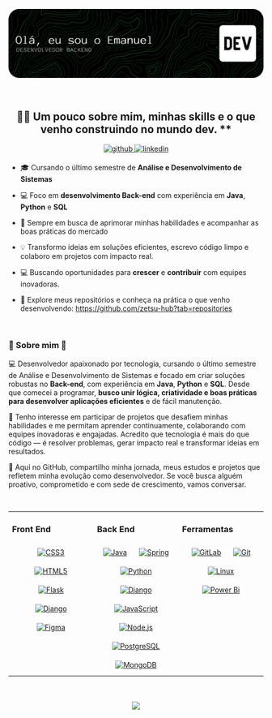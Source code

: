 
<p align="center">
  <img src="github-header-banner.png" alt="Banner do GitHub" />
</p>

<br/>

## <div align="center"> 👨‍💻 Um pouco sobre mim, minhas skills e o que venho construindo no mundo dev. **  </div>  
  

<div align="center">
<a href="https://github.com/zetsu-hub" target="_blank">
<img src=https://img.shields.io/badge/github-%2324292e.svg?&style=for-the-badge&logo=github&logoColor=white alt=github style="margin-bottom: 5px;" />
</a>
<a href="https://linkedin.com/in/https://www.linkedin.com/in/emanuel-da-silva-877a22323/" target="_blank">
<img src=https://img.shields.io/badge/linkedin-%231E77B5.svg?&style=for-the-badge&logo=linkedin&logoColor=white alt=linkedin style="margin-bottom: 5px;" />
</a>  
</div>  


- 🎓 Cursando o último semestre de **Análise e Desenvolvimento de Sistemas**


- 💻 Foco em **desenvolvimento Back-end** com experiência em **Java**, **Python** e **SQL**    


- 🚀 Sempre em busca de aprimorar minhas habilidades e acompanhar as boas práticas do mercado    
  

- 💡 Transformo ideias em soluções eficientes, escrevo código limpo e colaboro em projetos com impacto real.   
  

- 💻 Buscando oportunidades para **crescer** e **contribuir** com equipes inovadoras.   
  

- 🤖 Explore meus repositórios e conheça na prática o que venho desenvolvendo: https://github.com/zetsu-hub?tab=repositories  
  

<br/>  



### 👾 Sobre mim 👾  
💻 Desenvolvedor apaixonado por tecnologia, cursando o último semestre de Análise e Desenvolvimento de Sistemas e focado em criar soluções robustas no **Back-end**, com experiência em **Java**, **Python** e **SQL**. Desde que comecei a programar, **busco unir lógica, criatividade e boas práticas para desenvolver aplicações eficientes** e de fácil manutenção.

🚀 Tenho interesse em participar de projetos que desafiem minhas habilidades e me permitam aprender continuamente, colaborando com equipes inovadoras e engajadas. Acredito que tecnologia é mais do que código — é resolver problemas, gerar impacto real e transformar ideias em resultados.

📌 Aqui no GitHub, compartilho minha jornada, meus estudos e projetos que refletem minha evolução como desenvolvedor. Se você busca alguém proativo, comprometido e com sede de crescimento, vamos conversar.  
  

<br/>  


<table><tr><td valign="top" width="33%">



### Front End  
<div align="center">  
<a href="https://www.w3schools.com/css/" target="_blank"><img style="margin: 10px" src="https://profilinator.rishav.dev/skills-assets/css3-original-wordmark.svg" alt="CSS3" height="50" /></a>  
<a href="https://en.wikipedia.org/wiki/HTML5" target="_blank"><img style="margin: 10px" src="https://profilinator.rishav.dev/skills-assets/html5-original-wordmark.svg" alt="HTML5" height="50" /></a>  
<a href="https://flask.palletsprojects.com/" target="_blank"><img style="margin: 10px" src="https://profilinator.rishav.dev/skills-assets/flask.png" alt="Flask" height="50" /></a>  
<a href="https://www.djangoproject.com/" target="_blank"><img style="margin: 10px" src="https://profilinator.rishav.dev/skills-assets/django-original.svg" alt="Django" height="50" /></a>  
<a href="https://www.figma.com/" target="_blank"><img style="margin: 10px" src="https://profilinator.rishav.dev/skills-assets/figma-icon.svg" alt="Figma" height="50" /></a>  
</div>

</td><td valign="top" width="33%">



### Back End  
<div align="center">  
<a href="https://www.java.com/" target="_blank"><img style="margin: 10px" src="https://profilinator.rishav.dev/skills-assets/java-original-wordmark.svg" alt="Java" height="50" /></a>  
<a href="https://docs.spring.io/spring-framework/docs/3.0.x/reference/expressions.html#:~:text=The%20Spring%20Expression%20Language%20(SpEL,and%20basic%20string%20templating%20functionality." target="_blank"><img style="margin: 10px" src="https://profilinator.rishav.dev/skills-assets/springio-icon.svg" alt="Spring" height="50" /></a>  
<a href="https://www.python.org/" target="_blank"><img style="margin: 10px" src="https://profilinator.rishav.dev/skills-assets/python-original.svg" alt="Python" height="50" /></a>  
<a href="https://www.djangoproject.com/" target="_blank"><img style="margin: 10px" src="https://profilinator.rishav.dev/skills-assets/django-original.svg" alt="Django" height="50" /></a>  
<a href="https://www.javascript.com/" target="_blank"><img style="margin: 10px" src="https://profilinator.rishav.dev/skills-assets/javascript-original.svg" alt="JavaScript" height="50" /></a>  
<a href="https://nodejs.org/" target="_blank"><img style="margin: 10px" src="https://profilinator.rishav.dev/skills-assets/nodejs-original-wordmark.svg" alt="Node.js" height="50" /></a>  
<a href="https://www.postgresql.org/" target="_blank"><img style="margin: 10px" src="https://profilinator.rishav.dev/skills-assets/postgresql-original-wordmark.svg" alt="PostgreSQL" height="50" /></a>  
<a href="https://www.mongodb.com/" target="_blank"><img style="margin: 10px" src="https://profilinator.rishav.dev/skills-assets/mongodb-original-wordmark.svg" alt="MongoDB" height="50" /></a>  
</div>

</td><td valign="top" width="33%">



### Ferramentas  
<div align="center">  
<a href="https://about.gitlab.com/" target="_blank"><img style="margin: 10px" src="https://profilinator.rishav.dev/skills-assets/gitlab.svg" alt="GitLab" height="50" /></a>  
<a href="https://github.com/" target="_blank"><img style="margin: 10px" src="https://profilinator.rishav.dev/skills-assets/git-scm-icon.svg" alt="Git" height="50" /></a>  
<a href="https://www.linux.org/" target="_blank"><img style="margin: 10px" src="https://profilinator.rishav.dev/skills-assets/linux-original.svg" alt="Linux" height="50" /></a>  
<a href="https://powerbi.microsoft.com/en-us/" target="_blank"><img style="margin: 10px" src="https://profilinator.rishav.dev/skills-assets/powerbi.png" alt="Power Bi" height="50" /></a>  
</div>

</td></tr></table>  

<br/>  

  

<br/>  

<div align="center">
<img src="https://komarev.com/ghpvc/?username=zetsu-hub&&style=flat-square" align="center" />
</div>  
  

<br/>  


<br />


